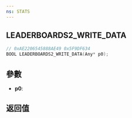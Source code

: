 ```yaml
---
ns: STATS
---
```

## LEADERBOARDS2_WRITE_DATA

```c
// 0xAE2206545888AE49 0x5F9DF634
BOOL LEADERBOARDS2_WRITE_DATA(Any* p0);
```


## 參數
* **p0**: 

## 返回值
